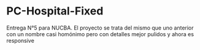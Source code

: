 # PC-Hospital-Fixed
Entrega N°5 para NUCBA. El proyecto se trata del mismo que uno anterior con un nombre casi homónimo pero con detalles mejor pulidos y ahora es responsive
